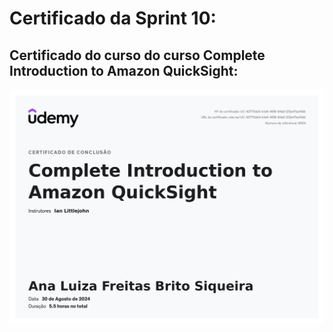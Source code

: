 # Certificado da Sprint 10:

## Certificado do curso do curso Complete Introduction to Amazon QuickSight:

![quicksight](https://github.com/analuizafreitasbs/Sprints/blob/main/Sprint.10/Certificados/UC-42770de5-b1e6-45f8-84a0-212e47acf4db.jpg)
